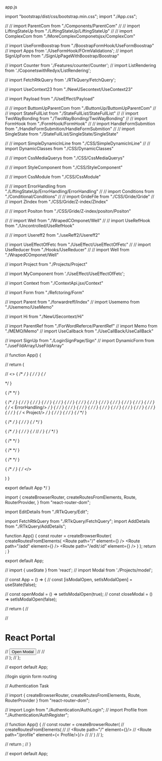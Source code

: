 app.js 


import "bootstrap/dist/css/bootstrap.min.css";
import "./App.css";

// // import ParentCom from "./Components/ParentCom"
// // import LiftingStateUp from "./LiftingStateUp/LiftingStateUp"
// // import ComplexCom from "./MoreComplexComponetsjsx/ComplexCom"

// import UseFormBoostrap from "./BoostrapFormHook/UseFormBoostrap"
// import Apps from './UseFormHook/FOrmValidations';
// import SignUpForm from "./SignUpPageWithBoostrap/Boostrap"

// import Counter from './Features/counter/Counter';
// import ListRendering from './CoponetswithRedyx/ListRendering';

// import FetchRtkQuery from './RTkQuery/FetchQuery';

// import UseContext23 from "./NewUSecontext/UseContext23"

// import Payload from "./UseEffect/Payload"

// // import ButtomUpParentCom from "./ButtomUp/ButtomUpParentCom"
// // import StateFullList from "./StateFullList/StateFullList"
// // import TwoWayBonding from "./TwoWayBonding/TwoWayBonding"
// // import FormHook from "./FormHook/FormHook"
// // import HandleFormSubmition from "./HandleFormSubmition/HandleFormSubmition"
// // import SingleState from "./StateFullList/SingleState/SingleState"

// // import SimpleDynamicInLine from "./CSS/SimpleDynamicInLine"
// // import DynamicClasses from "./CSS/DynamicClasses"

// // import CssMediaQuerys from "./CSS/CssMediaQuerys"

// // import StyleComponent from "./CSS/StyleComponent"

// // import CssModule from "./CSS/CssModule"

// // import ErrorHandling from "./LiftingStateUp/ErrorHandling/ErrorHandling"
// // import Conditions from "./Conditional/Conditions"
// // import GrideFile from "./CSS/Gride/Gride"
// // import ZIndex from "./CSS/Gride/Z-index/ZIndex"

// // import Positon from "./CSS/Gride/Z-index/positon/Positon"

// // import Well from "./WrapedCOmponet/Well"
// // import UseRefHook from "./Uncontrolled/UseRefHook"

// // import Usereff2 from "./useReff2/Usereff2"

// import UseEffectOfFetc from "./UseEffect/UseEffectOfFetc"
// // import UseReducer from "./Hooks/UseReducer"
// // import Well from "./WrapedCOmponet/Well"

// import Project from  "./Projects/Project"

// import MyComponent from './UseEffect/UseEffectOfFetc';

// import Context from "./ContextApi.jsx/Context"

// import Form from "./Refctoring/Form"

// import Parent from "./forwardreff/Index"
// import Usememo from "./Usememo/UseMemo"

// import Hi from "./NewUSecontext/Hi"

// import ParentRef from "./ForWordReferce/ParentRef"
// import Memo from "./MEMO/Memo"
// import UseCallback from "./UseCallBack/UseCallBack"

// import SignUp from "./LoginSignPage/Sign"
// import DynamicForm from "./useFildArray/UseFildArray"

// function App() {

//   return (

//     <>
{
  /* <Usememo/> */
}
{
  /* <Context/> */
}
{
  /* <Form/> */
}

{
  /* <Parent/> */
}

{
  /*  <ParentCom/> */
}
{
  /* <ComplexCom/> */
}
{
  /* <LiftingStateUp/> */
}
{
  /* <StateFullList/> */
}
{
  /* <TwoWayBonding/> */
}
{
  /* <FormHook/> */
}
{
  /* <HandleFormSubmition/>  */
}
{
  /* <SingleState/> */
}
{
  /* <SimpleDynamicInLine/>  */
}
{
  /* <DynamicClasses/> */
}
{
  /* <CssMediaQuerys/> */
}
{
  /* <StyleComponent/> */
}
{
  /* <CssModule/> */
}
{
  /* < ErrorHandling/> */
}
{
  /* <Conditions/> */
}
{
  /* <GrideFile/> */
}
{
  /* <ZIndex/> */
}
{
  /* <Positon/> */
}
{
  /* <Well/> */
}
{
  /* <UseRefHook/> */
}
{
  /* <UseRefHook /> */
}
{
  /* <Usereff2/> */
}
{
  /* <UseEffectOfFetc/> */
}
{
  /* <UseReducer/> */
}
{
  /* < Project/> */
}
{
  /* <MyComponent/> */
}
{
  /* <Payload/> */
}
{
  /* <Hi/> */
}

{
  /* <UseContext23/> */
}
{
  /* <ParentRef/> */
}
{
  /* <Memo/> */
}

{
  /*  <UseCallback/> */
}
{
  /* <DynamicForm/> */
}
{
  /* //  <SignUp/> */
}
{
  /* <SignUpForm/> */
}

{
  /* <UseFormBoostrap/> */
}

{
  /*   <Apps/> */
}

{
  /* <Counter/>
<ListRendering/> */
}

{
  /* <FetchRtkQuery/> */
}
{
  /* </>

   )
}

export default App  */
}

import {
  createBrowserRouter,
  createRoutesFromElements,
  Route,
  RouterProvider,
} from "react-router-dom";

import EditDetails from "./RTkQuery/Edit";

import FetchRtkQuery from "./RTkQuery/FetchQuery";
import AddDetails from "./RTkQuery/AddDetails";

function App() {
  const router = createBrowserRouter(
    createRoutesFromElements(
      <Route>
        <Route path="/" element={<FetchRtkQuery />} />
        <Route path="/add" element={<AddDetails />} />
        <Route path="/edit/:id" element={<EditDetails />} />
      </Route>
    )
  );
  return <RouterProvider router={router} />;
}

export default App;






// import { useState } from 'react';
//  import Modal from './Projects/model';

// const App = () => {
//   const [isModalOpen, setIsModalOpen] = useState(false);

//   const openModal = () => setIsModalOpen(true);
//   const closeModal = () => setIsModalOpen(false);

//   return (
//     <div>
//       <h1>React Portal</h1>
//       <button onClick={openModal}>Open Modal</button>
//       <Modal isOpen={isModalOpen} onClose={closeModal} />
//     </div>
//   );
// };

// export default App;












//login signin form routing




























// Authentication  Task 

// import { createBrowserRouter, createRoutesFromElements, Route, RouterProvider } from "react-router-dom";

// import Login from "./Authentication/AuthLogin"; 
// import Profile from "./Authentication/AuthRegister";

// function App() {
//   const router = createBrowserRouter(
//     createRoutesFromElements(
//       <Route >
//        <Route path="/" element={<Login/>}/>
//        <Route path="/profile" element={< Profile/>}/>
//       </Route>
//     )
//   );

//   return <RouterProvider router={router} />;
// }

// export default App;
